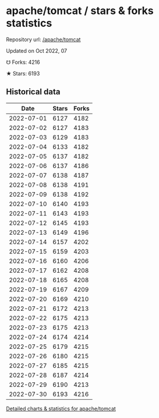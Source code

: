 # apache/tomcat / stars & forks statistics

Repository url: [/apache/tomcat](https://github.com/apache/tomcat)

Updated on Oct 2022, 07

☋ Forks: 4216

★ Stars: 6193

## Historical data
| Date | Stars | Forks |
|------|-------|-------|
| 2022-07-01 | 6127 | 4182 | 
| 2022-07-02 | 6127 | 4183 | 
| 2022-07-03 | 6129 | 4183 | 
| 2022-07-04 | 6133 | 4182 | 
| 2022-07-05 | 6137 | 4182 | 
| 2022-07-06 | 6137 | 4186 | 
| 2022-07-07 | 6138 | 4187 | 
| 2022-07-08 | 6138 | 4191 | 
| 2022-07-09 | 6138 | 4192 | 
| 2022-07-10 | 6140 | 4193 | 
| 2022-07-11 | 6143 | 4193 | 
| 2022-07-12 | 6145 | 4193 | 
| 2022-07-13 | 6149 | 4196 | 
| 2022-07-14 | 6157 | 4202 | 
| 2022-07-15 | 6159 | 4203 | 
| 2022-07-16 | 6160 | 4206 | 
| 2022-07-17 | 6162 | 4208 | 
| 2022-07-18 | 6165 | 4208 | 
| 2022-07-19 | 6167 | 4209 | 
| 2022-07-20 | 6169 | 4210 | 
| 2022-07-21 | 6172 | 4213 | 
| 2022-07-22 | 6175 | 4213 | 
| 2022-07-23 | 6175 | 4213 | 
| 2022-07-24 | 6174 | 4214 | 
| 2022-07-25 | 6179 | 4215 | 
| 2022-07-26 | 6180 | 4215 | 
| 2022-07-27 | 6185 | 4215 | 
| 2022-07-28 | 6187 | 4214 | 
| 2022-07-29 | 6190 | 4213 | 
| 2022-07-30 | 6193 | 4216 | 


[Detailed charts & statistics for apache/tomcat](https://reviewgithub.com/rep/apache/tomcat)
